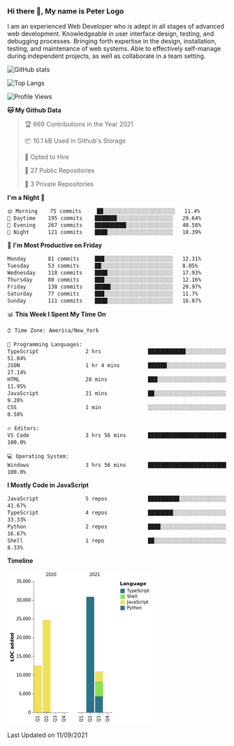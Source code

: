 ### Hi there 👋, My name is Peter Logo

I am an experienced Web Developer who is adept in all stages of advanced web development. Knowledgeable in user interface design, 
testing, and debugging processes. Bringing forth expertise in the design, installation, testing, and maintenance of web systems. 
Able to effectively self-manage during independent projects, as well as collaborate in a team setting.

![GitHub stats](https://github-readme-stats.vercel.app/api?username=peterlogo&show_icons=true&count_private=true&theme=dark)

![Top Langs](https://github-readme-stats.vercel.app/api/top-langs/?username=peterlogo&theme=dark&layout=compact&langs_count=8)

<!--START_SECTION:waka-->
![Profile Views](http://img.shields.io/badge/Profile%20Views-0-blue)

**🐱 My Github Data** 

> 🏆 669 Contributions in the Year 2021
 > 
> 📦 10.1 kB Used in Github's Storage 
 > 
> 💼 Opted to Hire
 > 
> 📜 27 Public Repositories 
 > 
> 🔑 3 Private Repositories  
 > 
**I'm a Night 🦉** 

```text
🌞 Morning    75 commits     ██░░░░░░░░░░░░░░░░░░░░░░░   11.4% 
🌆 Daytime    195 commits    ███████░░░░░░░░░░░░░░░░░░   29.64% 
🌃 Evening    267 commits    ██████████░░░░░░░░░░░░░░░   40.58% 
🌙 Night      121 commits    ████░░░░░░░░░░░░░░░░░░░░░   18.39%

```
📅 **I'm Most Productive on Friday** 

```text
Monday       81 commits     ███░░░░░░░░░░░░░░░░░░░░░░   12.31% 
Tuesday      53 commits     ██░░░░░░░░░░░░░░░░░░░░░░░   8.05% 
Wednesday    118 commits    ████░░░░░░░░░░░░░░░░░░░░░   17.93% 
Thursday     80 commits     ███░░░░░░░░░░░░░░░░░░░░░░   12.16% 
Friday       138 commits    █████░░░░░░░░░░░░░░░░░░░░   20.97% 
Saturday     77 commits     ███░░░░░░░░░░░░░░░░░░░░░░   11.7% 
Sunday       111 commits    ████░░░░░░░░░░░░░░░░░░░░░   16.87%

```


📊 **This Week I Spent My Time On** 

```text
⌚︎ Time Zone: America/New_York

💬 Programming Languages: 
TypeScript               2 hrs               ████████████░░░░░░░░░░░░░   51.04% 
JSON                     1 hr 4 mins         ██████░░░░░░░░░░░░░░░░░░░   27.14% 
HTML                     28 mins             ███░░░░░░░░░░░░░░░░░░░░░░   11.95% 
JavaScript               21 mins             ██░░░░░░░░░░░░░░░░░░░░░░░   9.28% 
CSS                      1 min               ░░░░░░░░░░░░░░░░░░░░░░░░░   0.58%

🔥 Editors: 
VS Code                  3 hrs 56 mins       █████████████████████████   100.0%

💻 Operating System: 
Windows                  3 hrs 56 mins       █████████████████████████   100.0%

```

**I Mostly Code in JavaScript** 

```text
JavaScript               5 repos             ██████████░░░░░░░░░░░░░░░   41.67% 
TypeScript               4 repos             ████████░░░░░░░░░░░░░░░░░   33.33% 
Python                   2 repos             ████░░░░░░░░░░░░░░░░░░░░░   16.67% 
Shell                    1 repo              ██░░░░░░░░░░░░░░░░░░░░░░░   8.33%

```


**Timeline**

![Chart not found](https://raw.githubusercontent.com/peterlogo/peterlogo/main/charts/bar_graph.png) 


 Last Updated on 11/09/2021
<!--END_SECTION:waka-->


